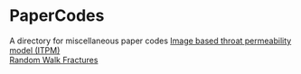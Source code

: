 # PaperCodes
A directory for miscellaneous paper codes
[Image based throat permeability model (ITPM)](https://github.com/ArashRabbani/ITPM)
<br>
[Random Walk Fractures](https://github.com/ArashRabbani/RandomWalkFracture)

